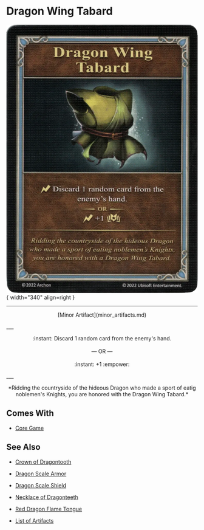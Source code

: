 # Dragon Wing Tabard

![Dragon Wing Tabard](../assets/artifacts_minor-dragon_wing_tabard.webp){ width="340" align=right }
___
<p style="text-align: center;" markdown>[Minor Artifact](minor_artifacts.md)</p>
___
<p style="text-align: center;" markdown>:instant: Discard 1 random card from the enemy's hand.<br><br>— OR —<br><br>:instant: +1 :empower:</p>
___
<p style="text-align: center;" markdown>*Ridding the countryside of the hideous Dragon who made a sport of eatig noblemen's Knights, you are honored with the Dragon Wing Tabard.*</p>


## Comes With

- [Core Game](../content.md)


## See Also

- [Crown of Dragontooth](crown_of_dragontooth.md)
- [Dragon Scale Armor](dragon_scale_armor.md)
- [Dragon Scale Shield](dragon_scale_shield.md)
- [Necklace of Dragonteeth](necklace_of_dragonteeth.md)
- [Red Dragon Flame Tongue](red_dragon_flame_tongue.md)

- [List of Artifacts](index.md)
